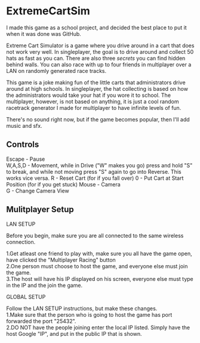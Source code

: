 ExtremeCartSim
==============

I made this game as a school project, and decided the best place to put it when it was done was GitHub.

Extreme Cart Simulator is a game where you drive around in a cart that does not work very well. In singleplayer, the goal is to drive around and collect 50 hats as fast as you can.  There are also three *secrets* you can find hidden behind walls. You can also race with up to four friends in multiplayer over a LAN on randomly generated race tracks. 

This game is a joke making fun of the little carts that administrators drive around at high schools. In singleplayer, the hat collecting is based on how the administrators would take your hat if you wore it to school. The multiplayer, however, is not based on anything, it is just a cool random racetrack generator I made for multiplayer to have infinite levels of fun. 


There's no sound right now, but if the game becomes popular, then I'll add music and sfx.

Controls
--------
Escape - Pause  
W,A,S,D - Movement, while in Drive ("W" makes you go) press and hold "S" to break, and while not moving press "S" again to go into Reverse.  This works vice versa.
R - Reset Cart (for if you fall over)
0 - Put Cart at Start Position (for if you get stuck)
Mouse - Camera  
G - Change Camera View  

Mulitplayer Setup
-----------------
LAN SETUP  
  
Before you begin, make sure you are all connected to the same wireless connection.  
  
1.Get atleast one friend to play with, make sure you all have the game open,  have clicked the "Multiplayer Racing" button  
2.One person must choose to host the game, and everyone else must join the game.  
3.The host will have his IP displayed on his screen, everyone else must type in the IP and the join the game.  

GLOBAL SETUP   
  
Follow the LAN SETUP instructions, but make these changes.  
1.Make sure that the person who is going to host the game has port forwarded the port "25432".  
2.DO NOT have the people joining enter the local IP listed. Simply have the host Google "IP", and put in the public IP that is shown.  

